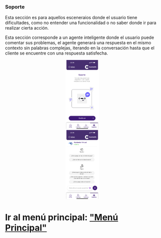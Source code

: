 ### Soporte 

Esta sección es para aquellos esceneraios donde el usuario tiene dificultades, como no entender una funcionalidad o no saber donde ir para realizar cierta acción.

Esta sección corresponde a un agente inteligente donde el usuario puede comentar sus problemas, el agente generará una respuesta en el mismo contexto sin palabras complejas, iterando en la conversación hasta que el cliente se encuentre con una respuesta satisfecha.

<div style="display: flex; gap: 10px; justify-content: center; align-items: center; flex-wrap: wrap;">
   <img src="../Images/CuentasYA-21.png" alt="Wireframe 1" style="width: 22%; height: auto;">
</div>

<div style="display: flex; gap: 10px; justify-content: center; align-items: center; flex-wrap: wrap;">
   <img src="../Images/CuentasYA-22.png" alt="Wireframe 1" style="width: 22%; height: auto;">
</div>

# Ir al menú principal: ["Menú Principal"](../Explanation-ES/02.Menu.md)


